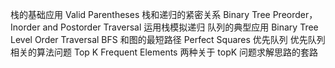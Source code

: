 栈的基础应用 Valid Parentheses
栈和递归的紧密关系 Binary Tree Preorder， Inorder and Postorder Traversal
运用栈模拟递归
队列的典型应用 Binary Tree Level Order Traversal
BFS 和图的最短路径 Perfect Squares
优先队列
优先队列相关的算法问题 Top K Frequent Elements
两种关于 topK 问题求解思路的套路